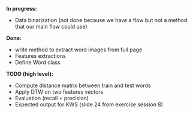 **In progress:**
* Data binarization (not done because we have a flow but not a method that our main flow could use)

**Done:**
* write method to extract word images from full page
* Features extractions
* Define Word class

**TODO (high level):**
* Compute distance matrix between train and test words
* Apply DTW on two features vectors
* Evaluation (recall + precision)
* Expected output for KWS (slide 24 from exercise session 8)